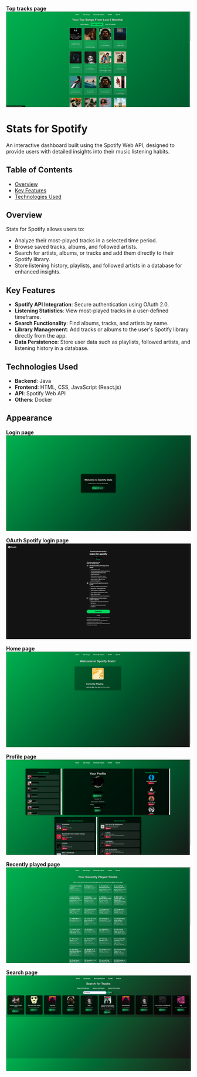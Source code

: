 **Top tracks page**
![top-tracks](./docs/appearance/top_tracks.png)

# Stats for Spotify

An interactive dashboard built using the Spotify Web API, designed to provide users with detailed insights into their music listening habits.

## Table of Contents
- [Overview](#overview)
- [Key Features](#key-features)
- [Technologies Used](#technologies-used)

## Overview

Stats for Spotify allows users to:
- Analyze their most-played tracks in a selected time period.
- Browse saved tracks, albums, and followed artists.
- Search for artists, albums, or tracks and add them directly to their Spotify library.
- Store listening history, playlists, and followed artists in a database for enhanced insights.

## Key Features
- **Spotify API Integration**: Secure authentication using OAuth 2.0.
- **Listening Statistics**: View most-played tracks in a user-defined timeframe.
- **Search Functionality**: Find albums, tracks, and artists by name.
- **Library Management**: Add tracks or albums to the user's Spotify library directly from the app.
- **Data Persistence**: Store user data such as playlists, followed artists, and listening history in a database.

## Technologies Used
- **Backend**: Java
- **Frontend**: HTML, CSS, JavaScript (React.js)
- **API**: Spotify Web API
- **Others**: Docker

## Appearance

**Login page**
![login-page](./docs/appearance/login_page.png)

**OAuth Spotify login page**
![oauth-login](./docs/appearance/OAuth_login.png)

**Home page**
![home-page](./docs/appearance/home_page.png)

**Profile page**
![profile-page](./docs/appearance/profile_page.png)

**Recently played page**
![recently-played](./docs/appearance/recently_played.png)

**Search page**
![search-page](./docs/appearance/search_page.png)








